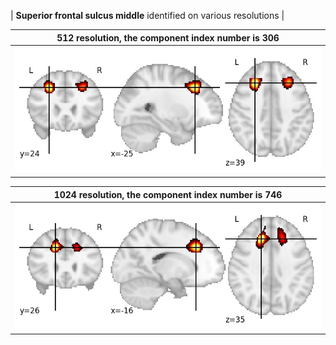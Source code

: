 


| **Superior frontal sulcus middle** identified on various resolutions |

| 512 resolution, the component index number is 306|  
|:---:|  
| ![Component 512](../512/final/306.jpg "From component 512: Superior frontal sulcus middle") |

| 1024 resolution, the component index number is 746|  
|:---:|  
| ![Component 1024](../1024/final/746.jpg "From component 1024: Superior frontal sulcus middle") |